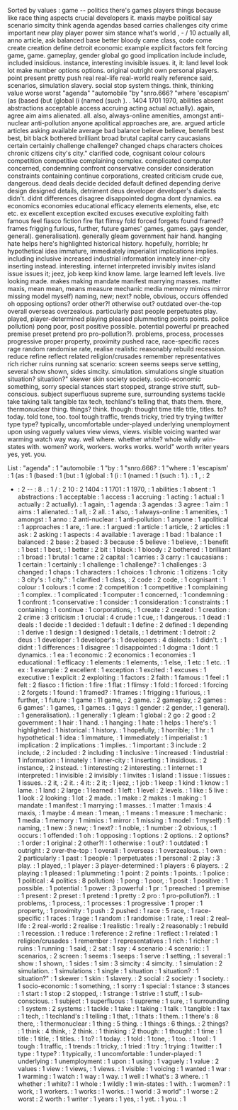 Sorted by values :
game -- politics there's games players things because like race thing aspects crucial developers it. maxis maybe political say scenario simcity think agenda agendas based carries challenges city crime important new play player power sim stance what's world , - / 10 actually all, anno article, ask balanced base better bloody came class, code come create creation define detroit economic example explicit factors felt forcing game, game. gameplay, gender global go good implication include include, included insidious. instance, interesting invisible issues. it, it: land level look lot make number options options. original outright own personal players. point present pretty push real real-life real-world really reference said, scenarios, simulation slavery. social stop system things. think, thinking value worse worst "agenda" "automobile "by "snro.666? "where 'escapism' (as (based (but (global (i (named (such ). . 1404 1701 1970, abilities absent abstractions acceptable access accruing acting actual actually). again, agree aim aims alienated. all. also, always-online amenities, amongst anti-nuclear anti-pollution anyone apolitical approaches are, are. argued article articles asking available average bad balance believe believe, benefit best best, bit black bothered brilliant broad brutal capital carry caucasians certain certainly challenge challenge? changed chaps characters choices chronic citizens city's city." clarified code, cognisant colour colours competition competitive complaining complex. complicated computer concerned, condemning confront conservative consider consideration constraints containing continue corporations, created criticism crude cue, dangerous. dead deals decide decided default defined depending derive design designed details, detriment deus developer developer's dialects didn't. didnt differences disagree disappointed dogma dont dynamics. ea economics economies educational efficacy elements elements, else, etc etc. ex excellent exception excited excuses executive exploiting faith famous feel fiasco fiction fire flat flimsy fold forced forgets found framed? frames frigging furious, further, future games' games, games. gays gender, general). generalisation). generally gleam government hair hand. hanging hate helps here's highlighted historical history. hopefully, horrible; hr hypothetical idea immature, immediately imperialist implications implies. including inclusive increased industrial information innately inner-city inserting instead. interesting. internet interpreted invisibly invites island issue issues it; jeez, job keep kind know lame. large learned left levels. live looking made. makes making mandate manifest marrying masses. matter maxis, mean mean, means measure mechanic media memory mimics mirror missing model myself) naming, new; next? noble, obvious, occurs offended oh opposing options? order other?! otherwise out? outdated over-the-top overall overseas overzealous. particularly past people perpetuates play. played, player-determined playing pleased plummeting points points. police pollution) pong poor, posit positive possible. potential powerful pr preached premise preset pretend pro pro-pollution?). problems, process, processes progressive proper property, proximity pushed race, race-specific races rage random randomise rate, realise realistic reasonably rebuild recession. reduce refine reflect related religion/crusades remember representatives rich richer ruins running sat scenario: screen seems seeps serve setting, several show shown, sides simcity. simulation. simulations single situation situation? situation?" skewer skin society society. socio-economic something, sorry special stances start stopped, strange strive stuff, sub-conscious. subject superfluous supreme sure, surrounding systems tackle take taking talk tangible tax tech, techland's telling that, thats them. there, thermonuclear thing. things? think. though: thought time title title, titles. to? today. told tone, too. tool tough traffic, trends tricky, tried try trying twitter type type? typically, uncomfortable under-played underlying unemployment upon using vaguely values view views, views. visible voicing wanted war warming watch way way. well where. whether white? whole wildly win-states with. women? work, workers. works works. world" worth writer years yes, yet. you. 

List :
"agenda" : 1
"automobile : 1
"by : 1
"snro.666? : 1
"where : 1
'escapism' : 1
(as : 1
(based : 1
(but : 1
(global : 1
(i : 1
(named : 1
(such : 1
). : 1
, : 2
- : 2
-- : 8
. : 1
/ : 2
10 : 2
1404 : 1
1701 : 1
1970, : 1
abilities : 1
absent : 1
abstractions : 1
acceptable : 1
access : 1
accruing : 1
acting : 1
actual : 1
actually : 2
actually). : 1
again, : 1
agenda : 3
agendas : 3
agree : 1
aim : 1
aims : 1
alienated. : 1
all, : 2
all. : 1
also, : 1
always-online : 1
amenities, : 1
amongst : 1
anno : 2
anti-nuclear : 1
anti-pollution : 1
anyone : 1
apolitical : 1
approaches : 1
are, : 1
are. : 1
argued : 1
article : 1
article, : 2
articles : 1
ask : 2
asking : 1
aspects : 4
available : 1
average : 1
bad : 1
balance : 1
balanced : 2
base : 2
based : 3
because : 5
believe : 1
believe, : 1
benefit : 1
best : 1
best, : 1
better : 2
bit : 1
black : 1
bloody : 2
bothered : 1
brilliant : 1
broad : 1
brutal : 1
came : 2
capital : 1
carries : 3
carry : 1
caucasians : 1
certain : 1
certainly : 1
challenge : 1
challenge? : 1
challenges : 3
changed : 1
chaps : 1
characters : 1
choices : 1
chronic : 1
citizens : 1
city : 3
city's : 1
city." : 1
clarified : 1
class, : 2
code : 2
code, : 1
cognisant : 1
colour : 1
colours : 1
come : 2
competition : 1
competitive : 1
complaining : 1
complex. : 1
complicated : 1
computer : 1
concerned, : 1
condemning : 1
confront : 1
conservative : 1
consider : 1
consideration : 1
constraints : 1
containing : 1
continue : 1
corporations, : 1
create : 2
created : 1
creation : 2
crime : 3
criticism : 1
crucial : 4
crude : 1
cue, : 1
dangerous. : 1
dead : 1
deals : 1
decide : 1
decided : 1
default : 1
define : 2
defined : 1
depending : 1
derive : 1
design : 1
designed : 1
details, : 1
detriment : 1
detroit : 2
deus : 1
developer : 1
developer's : 1
developers : 4
dialects : 1
didn't. : 1
didnt : 1
differences : 1
disagree : 1
disappointed : 1
dogma : 1
dont : 1
dynamics. : 1
ea : 1
economic : 2
economics : 1
economies : 1
educational : 1
efficacy : 1
elements : 1
elements, : 1
else, : 1
etc : 1
etc. : 1
ex : 1
example : 2
excellent : 1
exception : 1
excited : 1
excuses : 1
executive : 1
explicit : 2
exploiting : 1
factors : 2
faith : 1
famous : 1
feel : 1
felt : 2
fiasco : 1
fiction : 1
fire : 1
flat : 1
flimsy : 1
fold : 1
forced : 1
forcing : 2
forgets : 1
found : 1
framed? : 1
frames : 1
frigging : 1
furious, : 1
further, : 1
future : 1
game : 11
game, : 2
game. : 2
gameplay, : 2
games : 6
games' : 1
games, : 1
games. : 1
gays : 1
gender : 2
gender, : 1
general). : 1
generalisation). : 1
generally : 1
gleam : 1
global : 2
go : 2
good : 2
government : 1
hair : 1
hand. : 1
hanging : 1
hate : 1
helps : 1
here's : 1
highlighted : 1
historical : 1
history. : 1
hopefully, : 1
horrible; : 1
hr : 1
hypothetical : 1
idea : 1
immature, : 1
immediately : 1
imperialist : 1
implication : 2
implications : 1
implies. : 1
important : 3
include : 2
include, : 2
included : 2
including : 1
inclusive : 1
increased : 1
industrial : 1
information : 1
innately : 1
inner-city : 1
inserting : 1
insidious. : 2
instance, : 2
instead. : 1
interesting : 2
interesting. : 1
internet : 1
interpreted : 1
invisible : 2
invisibly : 1
invites : 1
island : 1
issue : 1
issues : 1
issues. : 2
it, : 2
it. : 4
it: : 2
it; : 1
jeez, : 1
job : 1
keep : 1
kind : 1
know : 1
lame. : 1
land : 2
large : 1
learned : 1
left : 1
level : 2
levels. : 1
like : 5
live : 1
look : 2
looking : 1
lot : 2
made. : 1
make : 2
makes : 1
making : 1
mandate : 1
manifest : 1
marrying : 1
masses. : 1
matter : 1
maxis : 4
maxis, : 1
maybe : 4
mean : 1
mean, : 1
means : 1
measure : 1
mechanic : 1
media : 1
memory : 1
mimics : 1
mirror : 1
missing : 1
model : 1
myself) : 1
naming, : 1
new : 3
new; : 1
next? : 1
noble, : 1
number : 2
obvious, : 1
occurs : 1
offended : 1
oh : 1
opposing : 1
options : 2
options. : 2
options? : 1
order : 1
original : 2
other?! : 1
otherwise : 1
out? : 1
outdated : 1
outright : 2
over-the-top : 1
overall : 1
overseas : 1
overzealous. : 1
own : 2
particularly : 1
past : 1
people : 1
perpetuates : 1
personal : 2
play : 3
play. : 1
played, : 1
player : 3
player-determined : 1
players : 6
players. : 2
playing : 1
pleased : 1
plummeting : 1
point : 2
points : 1
points. : 1
police : 1
political : 4
politics : 8
pollution) : 1
pong : 1
poor, : 1
posit : 1
positive : 1
possible. : 1
potential : 1
power : 3
powerful : 1
pr : 1
preached : 1
premise : 1
present : 2
preset : 1
pretend : 1
pretty : 2
pro : 1
pro-pollution?). : 1
problems, : 1
process, : 1
processes : 1
progressive : 1
proper : 1
property, : 1
proximity : 1
push : 2
pushed : 1
race : 5
race, : 1
race-specific : 1
races : 1
rage : 1
random : 1
randomise : 1
rate, : 1
real : 2
real-life : 2
real-world : 2
realise : 1
realistic : 1
really : 2
reasonably : 1
rebuild : 1
recession. : 1
reduce : 1
reference : 2
refine : 1
reflect : 1
related : 1
religion/crusades : 1
remember : 1
representatives : 1
rich : 1
richer : 1
ruins : 1
running : 1
said, : 2
sat : 1
say : 4
scenario : 4
scenario: : 1
scenarios, : 2
screen : 1
seems : 1
seeps : 1
serve : 1
setting, : 1
several : 1
show : 1
shown, : 1
sides : 1
sim : 3
simcity : 4
simcity. : 1
simulation : 2
simulation. : 1
simulations : 1
single : 1
situation : 1
situation? : 1
situation?" : 1
skewer : 1
skin : 1
slavery. : 2
social : 2
society : 1
society. : 1
socio-economic : 1
something, : 1
sorry : 1
special : 1
stance : 3
stances : 1
start : 1
stop : 2
stopped, : 1
strange : 1
strive : 1
stuff, : 1
sub-conscious. : 1
subject : 1
superfluous : 1
supreme : 1
sure, : 1
surrounding : 1
system : 2
systems : 1
tackle : 1
take : 1
taking : 1
talk : 1
tangible : 1
tax : 1
tech, : 1
techland's : 1
telling : 1
that, : 1
thats : 1
them. : 1
there's : 8
there, : 1
thermonuclear : 1
thing : 5
thing. : 1
things : 6
things. : 2
things? : 1
think : 4
think, : 2
think. : 1
thinking : 2
though: : 1
thought : 1
time : 1
title : 1
title, : 1
titles. : 1
to? : 1
today. : 1
told : 1
tone, : 1
too. : 1
tool : 1
tough : 1
traffic, : 1
trends : 1
tricky, : 1
tried : 1
try : 1
trying : 1
twitter : 1
type : 1
type? : 1
typically, : 1
uncomfortable : 1
under-played : 1
underlying : 1
unemployment : 1
upon : 1
using : 1
vaguely : 1
value : 2
values : 1
view : 1
views, : 1
views. : 1
visible : 1
voicing : 1
wanted : 1
war : 1
warming : 1
watch : 1
way : 1
way. : 1
well : 1
what's : 3
where. : 1
whether : 1
white? : 1
whole : 1
wildly : 1
win-states : 1
with. : 1
women? : 1
work, : 1
workers. : 1
works : 1
works. : 1
world : 3
world" : 1
worse : 2
worst : 2
worth : 1
writer : 1
years : 1
yes, : 1
yet. : 1
you. : 1
